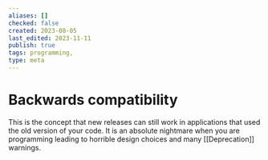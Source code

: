 ```yaml
---
aliases: []
checked: false
created: 2023-08-05
last_edited: 2023-11-11
publish: true
tags: programming,
type: meta
---
```

# Backwards compatibility

This is the concept that new releases can still work in applications that used the old version of your code. It is an absolute nightmare when you are programming leading to horrible design choices and many [[Deprecation]] warnings.

